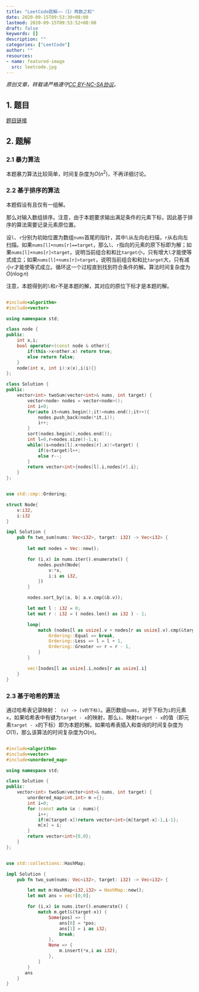 ```yaml
---
title: "LeetCode题解——（1）两数之和"
date: 2020-09-15T09:53:30+08:00
lastmod: 2020-09-15T09:53:52+08:00
draft: false
keywords: []
description: ""
categories: ["LeetCode"]
author: ""
resources:
- name: featured-image
  src: leetcode.jpg
---
```


*原创文章，转载请严格遵守[CC BY-NC-SA协议](https://creativecommons.org/licenses/by-nc-sa/4.0/)。*

<!--more-->

## 1. 题目

[题目链接](https://leetcode-cn.com/problems/two-sum/submissions/)

## 2. 题解

### 2.1 暴力算法

本题暴力算法比较简单，时间复杂度为$O(n^2)$，不再详细讨论。

### 2.2 基于排序的算法

本题假设有且仅有一组解。

那么对输入数组排序。注意，由于本题要求输出满足条件的元素下标，因此基于排序的算法需要记录元素原位置。

设`l`、`r`分别为初始位置为数组`nums`首尾的指针，其中`l`从左向右扫描，`r`从右向左扫描。如果`nums[l]+nums[r]==target`，那么`l`、`r`指向的元素的原下标即为解；如果`nums[l]+nums[r]<target`，说明当前组合和和比`target`小，只有增大`l`才能使等式成立；如果`nums[l]+nums[r]>target`，说明当前组合和和比`target`大，只有减小`r`才能使等式成立。循环这一个过程直到找到符合条件的解。算法时间复杂度为$O( n \log n)$

注意，本题得到的`l`和`r`不是本题的解，其对应的原位下标才是本题的解。

```cpp

#include<algorithm>
#include<vector>

using namespace std;

class node {
public:
    int x,i;
    bool operator<(const node & other){
        if(this->x<other.x) return true;
        else return false;
    }
    node(int x, int i):x(x),i(i){}
};

class Solution {
public:
    vector<int> twoSum(vector<int>& nums, int target) {
        vector<node> nodes = vector<node>();
        int i=0;
        for(auto it=nums.begin();it!=nums.end();it++){
            nodes.push_back(node(*it,i));
            i++;
        }
        sort(nodes.begin(),nodes.end());
        int l=0,r=nodes.size()-1,s;
        while((s=nodes[l].x+nodes[r].x)!=target) {
            if(s<target)l++;
            else r--;
        }            
        return vector<int>{nodes[l].i,nodes[r].i};   
    }
};

```

```rust

use std::cmp::Ordering;

struct Node{
    v:i32,
    i:i32
}

impl Solution {
    pub fn two_sum(nums: Vec<i32>, target: i32) -> Vec<i32> {
        
        let mut nodes = Vec::new();

        for (i,x) in nums.iter().enumerate() {
            nodes.push(Node{
                v:*x,
                i:i as i32,
            })
        }

        nodes.sort_by(|a, b| a.v.cmp(&b.v));

        let mut l : i32 = 0;
        let mut r : i32 = ( nodes.len() as i32 ) - 1;

        loop{
            match (nodes[l as usize].v + nodes[r as usize].v).cmp(&target) {
                Ordering::Equal => break,
                Ordering::Less => l = l + 1,
                Ordering::Greater => r = r - 1, 
            }
        }

        vec![nodes[l as usize].i,nodes[r as usize].i]
    }
}

```

### 2.3 基于哈希的算法

通过哈希表记录映射：` (v) -> (v的下标)`。遍历数组`nums`，对于下标为`i`的元素`x`，如果哈希表中有键为`target - x`的映射，那么`i`、映射`target - x`的值（即元素`target - x`的下标）即为本题的解。如果哈希表插入和查询的时间复杂度为$O(1)$，那么该算法的时间复杂度为$O(n)$。

```cpp

#include<algorithm>
#include<vector>
#include<unordered_map>

using namespace std;

class Solution {
public:
    vector<int> twoSum(vector<int>& nums, int target) {
        unordered_map<int,int> m ={};
        int i=0;
        for (const auto &x : nums){
            i++;
            if(m[target-x])return vector<int>{m[target-x]-1,i-1};
            m[x] = i;
        }
        return vector<int>{0,0};
    }
};

```

```rust

use std::collections::HashMap;

impl Solution {
    pub fn two_sum(nums: Vec<i32>, target: i32) -> Vec<i32> {

        let mut m:HashMap<i32,i32> = HashMap::new();
        let mut ans = vec![0,0];

        for (i,x) in nums.iter().enumerate() {
            match m.get(&(target-x)) {
                Some(pos) => {
                    ans[0] = *pos;
                    ans[1] = i as i32;
                    break;
                },
                None => {
                    m.insert(*x,i as i32);
                },
            }
        }
       ans
    }
}

```